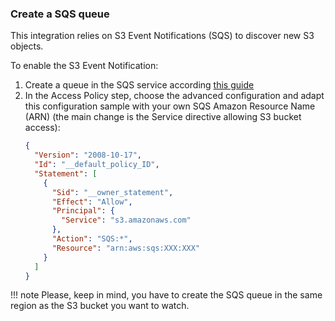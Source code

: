 ### Create a SQS queue

This integration relies on S3 Event Notifications (SQS) to discover new S3 objects.

To enable the S3 Event Notification:

1. Create a queue  in the SQS service according [this guide](https://docs.aws.amazon.com/AWSSimpleQueueService/latest/SQSDeveloperGuide/sqs-configure-create-queue.html)
2. In the Access Policy step, choose the advanced configuration and adapt this configuration sample with your own SQS Amazon Resource Name (ARN) (the main change is the Service directive allowing S3 bucket access):
    ```json
    {
      "Version": "2008-10-17",
      "Id": "__default_policy_ID",
      "Statement": [
        {
          "Sid": "__owner_statement",
          "Effect": "Allow",
          "Principal": {
            "Service": "s3.amazonaws.com"
          },
          "Action": "SQS:*",
          "Resource": "arn:aws:sqs:XXX:XXX"
        }
      ]
    }
    ```

!!! note
    Please, keep in mind, you have to create the SQS queue in the same region as the S3 bucket you want to watch.
